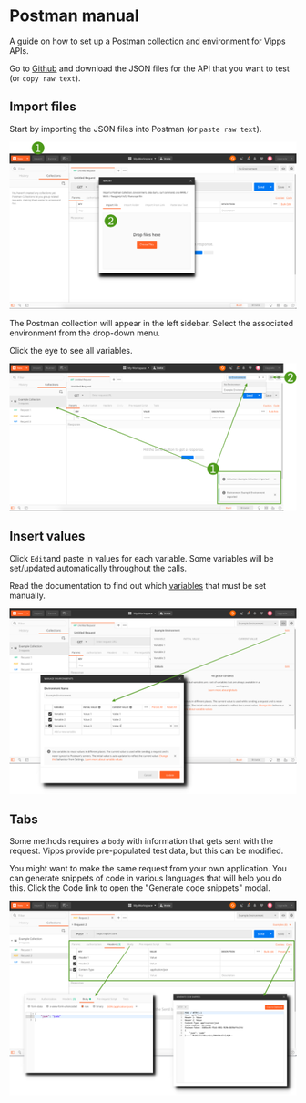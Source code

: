 # Postman manual

A guide on how to set up a Postman collection and environment for Vipps APIs.

Go to [Github](https://github.com/vippsas) and download the JSON files for the API that you want to test (or `copy raw text`).

## Import files

Start by importing the JSON files into Postman (or `paste raw text`).

![Vipps Developer Postman: Import](images/postman-import.png)

The Postman collection will appear in the left sidebar. 
Select the associated environment from the drop-down menu. 

Click the eye to see all variables. 

![Vipps Developer Postman: Imported](images/postman-imported.png)

## Insert values

Click `Edit`and paste in values for each variable. Some variables will be set/updated automatically throughout the calls. 

Read the documentation to find out which [variables](https://github.com/vippsas/vipps-developers/blob/master/vipps-developer-portal-getting-started.md#step-3) that must be set manually.

![Vipps Developer Postman: Values](images/postman-values.png)

## Tabs

Some methods requires a `body` with information that gets sent with the request. Vipps provide pre-populated test data, but this can be modified. 

You might want to make the same request from your own application. You can generate snippets of code in various languages that will help you do this. Click the Code link to open the "Generate code snippets" modal. 

![Vipps Developer Postman: Tabs](images/postman-tabs.png)




